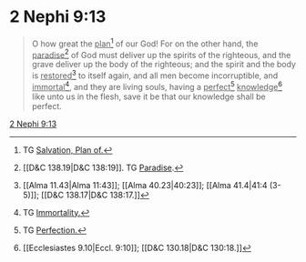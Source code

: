 # 2 Nephi 9:13

> O how great the <u>plan</u>[^a] of our God! For on the other hand, the <u>paradise</u>[^b] of God must deliver up the spirits of the righteous, and the grave deliver up the body of the righteous; and the spirit and the body is <u>restored</u>[^c] to itself again, and all men become incorruptible, and <u>immortal</u>[^d], and they are living souls, having a <u>perfect</u>[^e] <u>knowledge</u>[^f] like unto us in the flesh, save it be that our knowledge shall be perfect.

[2 Nephi 9:13](https://www.churchofjesuschrist.org/study/scriptures/bofm/2-ne/9?lang=eng&id=p13#p13)


[^a]: TG [Salvation, Plan of.](https://www.churchofjesuschrist.org/study/scriptures/tg/salvation-plan-of?lang=eng)
[^b]: [[D&C 138.19|D&C 138:19]]. TG [Paradise](https://www.churchofjesuschrist.org/study/scriptures/tg/paradise?lang=eng).
[^c]: [[Alma 11.43|Alma 11:43]]; [[Alma 40.23|40:23]]; [[Alma 41.4|41:4 (3-5)]]; [[D&C 138.17|D&C 138:17.]]
[^d]: TG [Immortality.](https://www.churchofjesuschrist.org/study/scriptures/tg/immortality?lang=eng)
[^e]: TG [Perfection.](https://www.churchofjesuschrist.org/study/scriptures/tg/perfection?lang=eng)
[^f]: [[Ecclesiastes 9.10|Eccl. 9:10]]; [[D&C 130.18|D&C 130:18.]]
